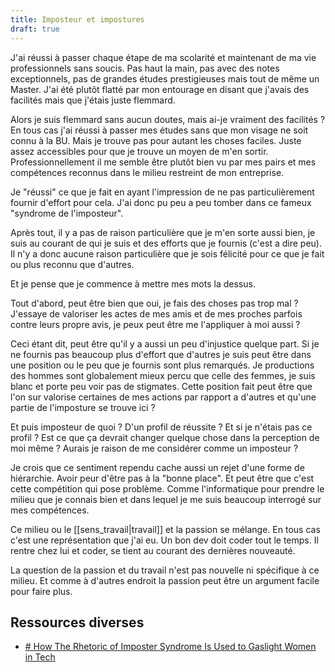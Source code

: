 ```yaml
---
title: Imposteur et impostures
draft: true
---
```


J'ai réussi à passer chaque étape de ma scolarité et maintenant de ma vie professionnels sans soucis. Pas haut la main, pas avec des notes exceptionnels, pas de grandes études prestigieuses mais tout de même un Master. J'ai été plutôt flatté par mon entourage en disant que j'avais des facilités mais que j'étais juste flemmard.

Alors je suis flemmard sans aucun doutes, mais ai-je vraiment des facilités ? En tous cas j'ai réussi à passer mes études sans que mon visage ne soit connu à la BU. Mais je trouve pas pour autant les choses faciles. Juste assez accessibles pour que je trouve un moyen de m'en sortir. Professionnellement il me semble être plutôt bien vu par mes pairs et mes compétences reconnus dans le milieu restreint de mon entreprise.

Je "réussi" ce que je fait en ayant l'impression de ne pas particulièrement fournir d'effort pour cela. J'ai donc pu peu a peu tomber dans ce fameux "syndrome de l'imposteur".

Après tout, il y a pas de raison particulière que je m'en sorte aussi bien, je suis au courant de qui je suis et des efforts que je fournis (c'est a dire peu). Il n'y a donc aucune raison particulière que je sois félicité pour ce que je fait ou plus reconnu que d'autres.

Et je pense que je commence à mettre mes mots la dessus.

Tout d'abord, peut être bien que oui, je fais des choses pas trop mal ? J'essaye de valoriser les actes de mes amis et de mes proches parfois contre leurs propre avis, je peux peut être me l'appliquer à moi aussi ?

Ceci étant dit, peut être qu'il y a aussi un peu d'injustice quelque part. Si je ne fournis pas beaucoup plus d'effort que d'autres je suis peut être dans une position ou le peu que je fournis sont plus remarqués. Je productions des hommes sont globalement mieux percu que celle des femmes, je suis blanc et porte peu voir pas de stigmates. Cette position fait peut être que l'on sur valorise certaines de mes actions par rapport a d'autres et qu'une partie de l'imposture se trouve ici ?

Et puis imposteur de quoi ? D'un profil de réussite ? Et si je n'étais pas ce profil ? Est ce que ça devrait changer quelque chose dans la perception de moi même ? Aurais je raison de me considérer comme un imposteur ?

Je crois que ce sentiment rependu cache aussi un rejet d'une forme de hiérarchie. Avoir peur d'être pas à la "bonne place". Et peut être que c'est cette compétition qui pose problème. Comme l'informatique pour prendre le milieu que je connais bien et dans lequel je me suis beaucoup interrogé sur mes compétences.

Ce milieu ou le [[sens_travail|travail]] et la passion se mélange. En tous cas c'est une représentation que j'ai eu. Un bon dev doit coder tout le temps. Il rentre chez lui et coder, se tient au courant des dernières nouveauté.

La question de la passion et du travail n'est pas nouvelle ni spécifique à ce milieu. Et comme à d'autres endroit la passion peut être un argument facile pour faire plus.

## Ressources diverses

- [# How The Rhetoric of Imposter Syndrome Is Used to Gaslight Women in Tech](https://modelviewculture.com/pieces/how-the-rhetoric-of-imposter-syndrome-is-used-to-gaslight-women-in-tech)
